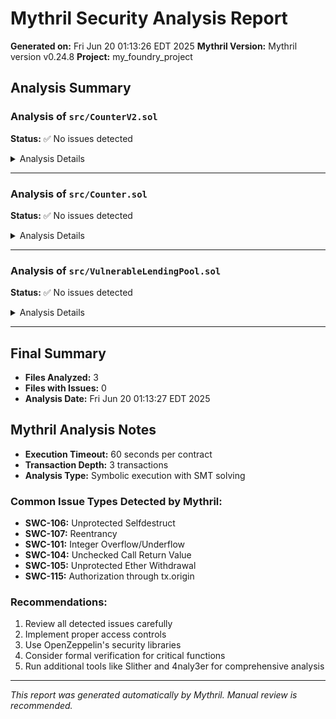 # Mythril Security Analysis Report

**Generated on:** Fri Jun 20 01:13:26 EDT 2025
**Mythril Version:** Mythril version v0.24.8
**Project:** my_foundry_project

## Analysis Summary

### Analysis of `src/CounterV2.sol`

**Status:** ✅ No issues detected

<details>
<summary>Analysis Details</summary>

```
./script/generate_mythril_report.sh: line 102: timeout: command not found
```
</details>

---

### Analysis of `src/Counter.sol`

**Status:** ✅ No issues detected

<details>
<summary>Analysis Details</summary>

```
./script/generate_mythril_report.sh: line 102: timeout: command not found
```
</details>

---

### Analysis of `src/VulnerableLendingPool.sol`

**Status:** ✅ No issues detected

<details>
<summary>Analysis Details</summary>

```
./script/generate_mythril_report.sh: line 102: timeout: command not found
```
</details>

---


## Final Summary

- **Files Analyzed:** 3
- **Files with Issues:** 0
- **Analysis Date:** Fri Jun 20 01:13:27 EDT 2025

## Mythril Analysis Notes

- **Execution Timeout:** 60 seconds per contract
- **Transaction Depth:** 3 transactions
- **Analysis Type:** Symbolic execution with SMT solving

### Common Issue Types Detected by Mythril:

- **SWC-106:** Unprotected Selfdestruct
- **SWC-107:** Reentrancy
- **SWC-101:** Integer Overflow/Underflow
- **SWC-104:** Unchecked Call Return Value  
- **SWC-105:** Unprotected Ether Withdrawal
- **SWC-115:** Authorization through tx.origin

### Recommendations:

1. Review all detected issues carefully
2. Implement proper access controls
3. Use OpenZeppelin's security libraries
4. Consider formal verification for critical functions
5. Run additional tools like Slither and 4naly3er for comprehensive analysis

---

*This report was generated automatically by Mythril. Manual review is recommended.*
